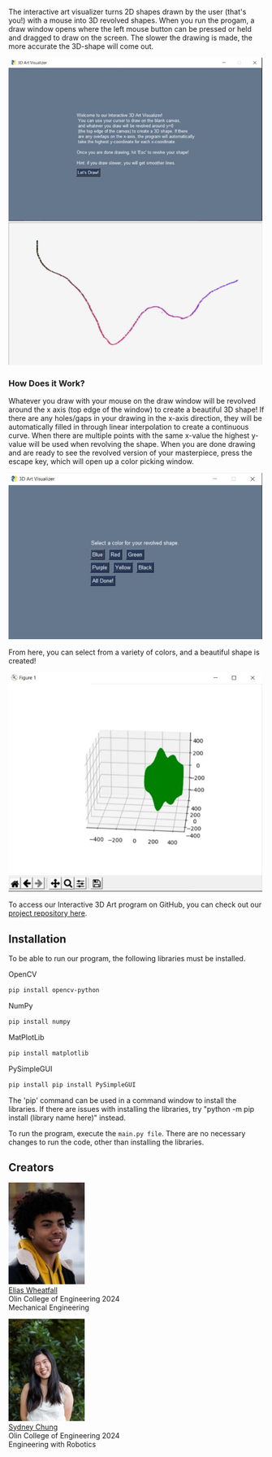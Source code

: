 The interactive art visualizer turns 2D shapes drawn by the user (that's you!) with a mouse into 3D revolved shapes. When you run the progam, a draw window opens where the left mouse button can be pressed or held and dragged to draw on the screen. The slower the drawing is made, the more accurate the 3D-shape will come out.

<img src="introwindow.JPG" width="500" />  <img src="drawing.JPG" width="500" />

### How Does it Work?
Whatever you draw with your mouse on the draw window will be revolved around the x axis (top edge of the window) to create a beautiful 3D shape! If there are any holes/gaps in your drawing in the x-axis direction, they will be automatically filled in through linear interpolation to create a continuous curve. When there are multiple points with the same x-value the highest y-value will be used when revolving the shape. When you are done drawing and are ready to see the revolved version of your masterpiece, press the 
escape key, which will open up a color picking window. 

<img src="colorpick.JPG" width="500" />

From here, you can select from a variety of colors, and a beautiful shape is created!

<img src="revolved.JPG" width="500" />

To access our Interactive 3D Art program on GitHub, you can check out our [project repository here](https://github.com/olincollege/Interactive-Art-Visualizer).

## Installation
To be able to run our program, the following libraries must be installed.

OpenCV
```markdown
pip install opencv-python
```
NumPy
```markdown
pip install numpy
```
MatPlotLib
```markdown
pip install matplotlib
```
PySimpleGUI
```markdown
pip install pip install PySimpleGUI
```

The 'pip' command can be used in a command window to install the libraries. If there are issues with installing the libraries, try "python -m pip install (library name here)" instead.

To run the program, execute the `main.py file`. There are no necessary changes to run the code, other than installing the libraries.

## Creators
<img src="elias.jpg" width="150"/>\
<a href="https://www.linkedin.com/in/elias-wheatfall-3683721b8/">Elias Wheatfall</a>\
Olin College of Engineering 2024\
Mechanical Engineering

<img src="sydney.jpg" width="150"/>\
<a href="https://www.linkedin.com/in/sydney-chung-b08569195/">Sydney Chung</a>\
Olin College of Engineering 2024\
Engineering with Robotics
